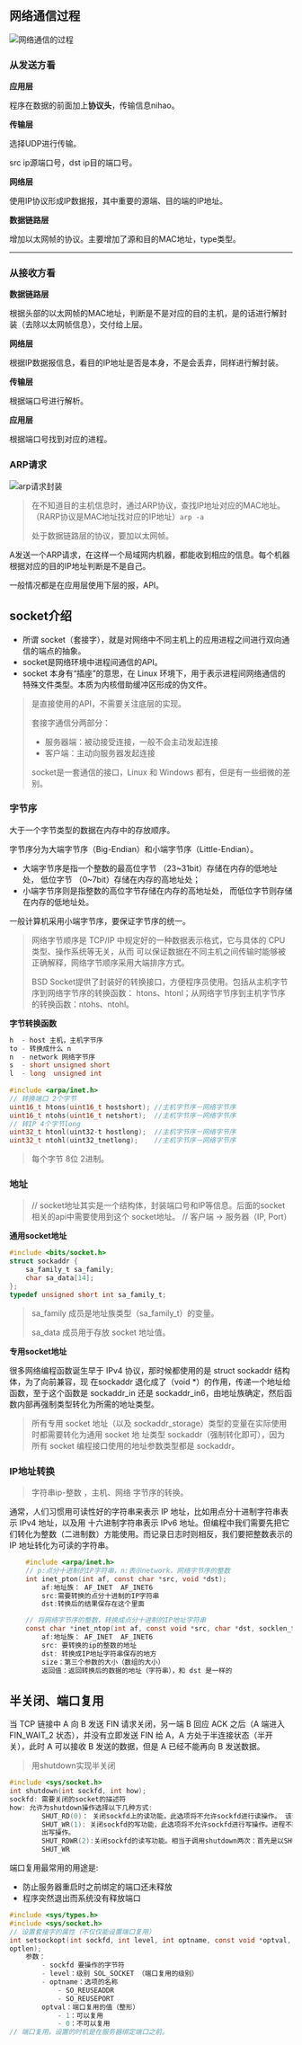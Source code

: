 ## 网络通信过程

![网络通信的过程](http://pic.shixiaocaia.fun/202212101426713.png ':size=70%')

### 从发送方看

**应用层**

程序在数据的前面加上**协议头**，传输信息nihao。

**传输层**

选择UDP进行传输。

src ip源端口号，dst ip目的端口号。

**网络层**

使用IP协议形成IP数据报，其中重要的源端、目的端的IP地址。

**数据链路层**

增加以太网帧的协议。主要增加了源和目的MAC地址，type类型。

---

### 从接收方看

**数据链路层**

根据头部的以太网帧的MAC地址，判断是不是对应的目的主机，是的话进行解封装（去除以太网帧信息），交付给上层。

**网络层**

根据IP数据报信息，看目的IP地址是否是本身，不是会丢弃，同样进行解封装。

**传输层**

根据端口号进行解析。

**应用层**

根据端口号找到对应的进程。

### ARP请求

![arp请求封装](http://pic.shixiaocaia.fun/202212101426467.png ':size=70%')

> 在不知道目的主机信息时，通过ARP协议，查找IP地址对应的MAC地址。（RARP协议是MAC地址找对应的IP地址）`arp -a`
>
> 处于数据链路层的协议，要加以太网帧。

A发送一个ARP请求，在这样一个局域网内机器，都能收到相应的信息。每个机器根据对应的目的IP地址判断是不是自己。

一般情况都是在应用层使用下层的报，API。

## socket介绍

- 所谓 socket（套接字），就是对网络中不同主机上的应用进程之间进行双向通信的端点的抽象。
- socket是网络环境中进程间通信的API。
- socket 本身有“插座”的意思，在 Linux 环境下，用于表示进程间网络通信的特殊文件类型。本质为内核借助缓冲区形成的伪文件。

> 是直接使用的API，不需要关注底层的实现。
>
> 套接字通信分两部分： 
>
> - 服务器端：被动接受连接，一般不会主动发起连接 
> - 客户端：主动向服务器发起连接
>
> socket是一套通信的接口，Linux 和 Windows 都有，但是有一些细微的差别。

### 字节序

大于一个字节类型的数据在内存中的存放顺序。

字节序分为大端字节序（Big-Endian）和小端字节序（Little-Endian）。 

- 大端字节序是指一个整数的最高位字节 （23~31bit）存储在内存的低地址处， 低位字节 （0~7bit）存储在内存的高地址处； 
- 小端字节序则是指整数的高位字节存储在内存的高地址处， 而低位字节则存储在内存的低地址处。

一般计算机采用小端字节序，要保证字节序的统一。

> 网络字节顺序是 TCP/IP 中规定好的一种数据表示格式，它与具体的 CPU 类型、操作系统等无关，从而 可以保证数据在不同主机之间传输时能够被正确解释，网络字节顺序采用大端排序方式。
>
> BSD Socket提供了封装好的转换接口，方便程序员使用。包括从主机字节序到网络字节序的转换函数： htons、htonl；从网络字节序到主机字节序的转换函数：ntohs、ntohl。

**字节转换函数**

```c
h  - host 主机，主机字节序
to - 转换成什么 n
n  - network 网络字节序
s  - short unsigned short
l  - long  unsigned int
    
#include <arpa/inet.h>
// 转换端口 2个字节
uint16_t htons(uint16_t hostshort); //主机字节序－网络字节序
uint16_t ntohs(uint16_t netshort);  //主机字节序－网络字节序
// 转IP 4个字节long
uint32_t htonl(uint32-t hostlong);  //主机字节序－网络字节序
uint32_t ntohl(uint32_tnetlong);    //主机字节序－网络字节序
```

> 每个字节 8位 2进制。

### 地址

> // socket地址其实是一个结构体，封装端口号和IP等信息。后面的socket相关的api中需要使用到这个 socket地址。
> // 客户端 -> 服务器（IP, Port）

**通用socket地址**

```c
#include <bits/socket.h> 
struct sockaddr { 
	sa_family_t sa_family; 
    char sa_data[14];
};
typedef unsigned short int sa_family_t;
```

> sa_family 成员是地址族类型（sa_family_t）的变量。
>
> sa_data 成员用于存放 socket 地址值。

**专用socket地址**

很多网络编程函数诞生早于 IPv4 协议，那时候都使用的是 struct sockaddr 结构体，为了向前兼容，现 在sockaddr 退化成了（void *）的作用，传递一个地址给函数，至于这个函数是 sockaddr_in 还是
sockaddr_in6，由地址族确定，然后函数内部再强制类型转化为所需的地址类型。

> 所有专用 socket 地址（以及 sockaddr_storage）类型的变量在实际使用时都需要转化为通用 socket 地 址类型 sockaddr（强制转化即可），因为所有 socket 编程接口使用的地址参数类型都是 sockaddr。

### IP地址转换

> 字符串ip-整数 ，主机、网络 字节序的转换。

通常，人们习惯用可读性好的字符串来表示 IP 地址，比如用点分十进制字符串表示 IPv4 地址，以及用 十六进制字符串表示 IPv6 地址。但编程中我们需要先把它们转化为整数（二进制数）方能使用。而记录日志时则相反，我们要把整数表示的 IP 地址转化为可读的字符串。

```c
    #include <arpa/inet.h>
    // p:点分十进制的IP字符串，n:表示network，网络字节序的整数
    int inet_pton(int af, const char *src, void *dst);
        af:地址族： AF_INET  AF_INET6
        src:需要转换的点分十进制的IP字符串
        dst:转换后的结果保存在这个里面

    // 将网络字节序的整数，转换成点分十进制的IP地址字符串
    const char *inet_ntop(int af, const void *src, char *dst, socklen_t size);
        af:地址族： AF_INET  AF_INET6
        src: 要转换的ip的整数的地址
        dst: 转换成IP地址字符串保存的地方
        size：第三个参数的大小（数组的大小）
        返回值：返回转换后的数据的地址（字符串），和 dst 是一样的
```


## 半关闭、端口复用

当 TCP 链接中 A 向 B 发送 FIN 请求关闭，另一端 B 回应 ACK 之后（A 端进入 FIN_WAIT_2 状态），并没有立即发送 FIN 给 A，A 方处于半连接状态（半开关），此时 A 可以接收 B 发送的数据，但是 A 已经不能再向 B 发送数据。 

> 用shutdown实现半关闭

```cpp
#include <sys/socket.h>
int shutdown(int sockfd, int how);
sockfd: 需要关闭的socket的描述符 
how: 允许为shutdown操作选择以下几种方式: 
        SHUT_RD(0)： 关闭sockfd上的读功能，此选项将不允许sockfd进行读操作。 该套接字不再接收数据，任何当前在套接字接受缓冲区的数据将被无声的丢弃掉。
        SHUT_WR(1): 关闭sockfd的写功能，此选项将不允许sockfd进行写操作。进程不能在对此套接字发
        出写操作。 
        SHUT_RDWR(2):关闭sockfd的读写功能。相当于调用shutdown两次：首先是以SHUT_RD,然后以
        SHUT_WR
```

端口复用最常用的用途是:

- 防止服务器重启时之前绑定的端口还未释放
- 程序突然退出而系统没有释放端口

```c
#include <sys/types.h> 
#include <sys/socket.h>
// 设置套接字的属性（不仅仅能设置端口复用）
int setsockopt(int sockfd, int level, int optname, const void *optval, socklen_t
optlen);
	参数：
        - sockfd 要操作的字节符
        - level：级别 SOL_SOCKET （端口复用的级别）
        - optname：选项的名称
        	- SO_REUSEADDR
        	- SO_REUSEPORT
        optval：端口复用的值（整形）
        	- 1：可以复用
        	- 0：不可以复用
// 端口复用，设置的时机是在服务器绑定端口之前。
```

